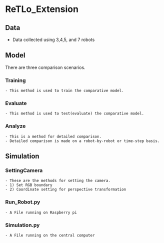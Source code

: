 # ReTLo_Extension

## Data
  - Data collected using 3,4,5, and 7 robots
  
## Model
There are three comparison scenarios.
  ### Training
    - This method is used to train the comparative model.
  ### Evaluate
    - This method is used to test(evaluate) the comparative model.
  ### Analyze
    - This is a method for detailed comparison.
    - Detailed comparison is made on a robot-by-robot or time-step basis.
    
## Simulation
  ### SettingCamera
    - These are the methods for setting the camera.
    - 1) Set RGB boundary
    - 2) Coordinate setting for perspective transformation
  ### Run_Robot.py
    - A File running on Raspberry pi
  ### Simulation.py
    - A File running on the central computer
